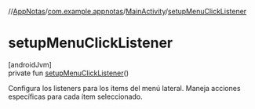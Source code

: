 //[AppNotas](../../../index.md)/[com.example.appnotas](../index.md)/[MainActivity](index.md)/[setupMenuClickListener](setup-menu-click-listener.md)

# setupMenuClickListener

[androidJvm]\
private fun [setupMenuClickListener](setup-menu-click-listener.md)()

Configura los listeners para los ítems del menú lateral. Maneja acciones específicas para cada ítem seleccionado.
